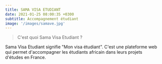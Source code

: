 ```yaml
---
title: SAMA VISA ETUDIANT
date: 2021-01-25 08:00:35 +0300
subtitle: Accompagnement étudiant 
image: '/images/samave.jpg'
---
```


> C'est quoi Sama Visa Etudiant ? 

Sama Visa Etudiant signifie "Mon visa étudiant". C'est une plateforme web qui permet d'accompagner les étudiants africain dans leurs projets d'études en France. 